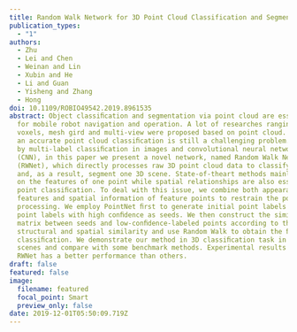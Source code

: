 ```yaml
---
title: Random Walk Network for 3D Point Cloud Classification and Segmentation
publication_types:
  - "1"
authors:
  - Zhu
  - Lei and Chen
  - Weinan and Lin
  - Xubin and He
  - Li and Guan
  - Yisheng and Zhang
  - Hong
doi: 10.1109/ROBIO49542.2019.8961535
abstract: Object classiﬁcation and segmentation via point cloud are essential
  for mobile robot navigation and operation. A lot of researches ranging from 3D
  voxels, mesh gird and multi-view were proposed based on point cloud. However,
  an accurate point cloud classiﬁcation is still a challenging problem. Inspired
  by multi-label classiﬁcation in images and convolutional neural networks
  (CNN), in this paper we present a novel network, named Random Walk Network
  (RWNet), which directly processes raw 3D point cloud data to classify points
  and, as a result, segment one 3D scene. State-of-theart methods mainly focus
  on the features of one point while spatial relationships are also essential in
  point classiﬁcation. To deal with this issue, we combine both appearance
  features and spatial information of feature points to restrain the point cloud
  processing. We employ PointNet ﬁrst to generate initial point labels and adopt
  point labels with high conﬁdence as seeds. We then construct the similarity
  matrix between seeds and low-conﬁdence-labeled points according to their
  structural and spatial similarity and use Random Walk to obtain the ﬁnal
  classiﬁcation. We demonstrate our method in 3D classiﬁcation task in various
  scenes and compare with some benchmark methods. Experimental results show that
  RWNet has a better performance than others.
draft: false
featured: false
image:
  filename: featured
  focal_point: Smart
  preview_only: false
date: 2019-12-01T05:50:09.719Z
---
```


